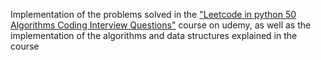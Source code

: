 Implementation of the problems solved in the ["Leetcode in python 50 Algorithms Coding Interview Questions"](https://www.udemy.com/course/leetcode-in-python-50-algorithms-coding-interview-questions/?couponCode=PROBLEMSOLVING1
) course on udemy, as well as the implementation of the algorithms and data structures explained in the course

